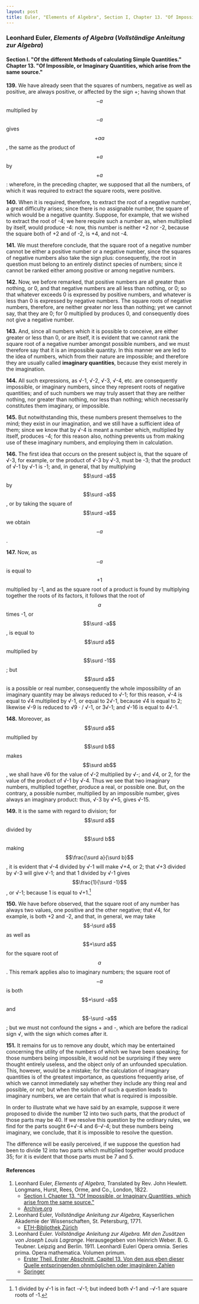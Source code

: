 ```yaml
---
layout: post
title: Euler, "Elements of Algebra", Section I, Chapter 13. "Of Impossible, or Imaginary Quantities, which arise from the same source."
---
```


### Leonhard Euler, *Elements of Algebra* (*Vollständige Anleitung zur Algebra*)

#### Section I. "Of the different Methods of calculating Simple Quantities." Chapter 13. "Of Impossible, or Imaginary Quantities, which arise from the same source."

**139.** We have already seen that the squares of numbers,
negative as well as positive, are always positive, or affected
by the sign +; having shown that $$-a$$ multiplied by $$-a$$
gives $$+aa$$, the same as the product of $$+a$$ by $$+a$$:
wherefore, in the preceding chapter, we supposed that all the
numbers, of which it was required to extract the square
roots, were positive.

**140.** When it is required, therefore, to extract the root of
a negative number, a great difficulty arises; since there is
no assignable number, the square of which would be a negative quantity.
Suppose, for example, that we wished to
extract the root of -4; we here require such a number as,
when multiplied by itself, would produce -4: now, this
number is neither +2 nor -2, because the square both of
+2 and of -2, is +4, and not -4.

**141.** We must therefore conclude, that the square root of
a negative number cannot be either a positive number or a
negative number, since the squares of negative numbers also
take the sign plus: consequently, the root in question must
belong to an entirely distinct species of numbers; since it
cannot be ranked either among positive or among negative
numbers.

**142.** Now, we before remarked, that positive numbers
are all greater than nothing, or 0, and that negative numbers
are all less than nothing, or 0; so that whatever exceeds 0
is expressed by positive numbers, and whatever is less than 0
is expressed by negative numbers. The square roots of
negative numbers, therefore, are neither greater nor less
than nothing; yet we cannot say, that they are 0; for 0
multiplied by produces 0, and consequently does not give
a negative number.

**143.** And, since all numbers which it is possible to conceive,
are either greater or less than 0, or are itself, it is
evident that we cannot rank the square root of a negative
number amongst possible numbers, and we must therefore
say that it is an impossible quantity. In this manner we are
led to the idea of numbers, which from their nature are impossible;
and therefore they are usually called **imaginary
quantities**, because they exist merely in the imagination.

**144.** All such expressions, as √-1, √-2, √-3, √-4,
etc. are consequently impossible, or imaginary numbers,
since they represent roots of negative quantities; and of
such numbers we may truly assert that they are neither
nothing, nor greater than nothing, nor less than nothing;
which necessarily constitutes them imaginary, or impossible.

**145.** But notwithstanding this, these numbers present
themselves to the mind; they exist in our imagination, and
we still have a sufficient idea of them; since we know that
by √-4 is meant a number which, multiplied by itself,
produces -4; for this reason also, nothing prevents us
from making use of these imaginary numbers, and employing them in calculation.

**146.** The first idea that occurs on the present subject is,
that the square of √-3, for example, or the product of
√-3 by √-3, must be -3; that the product of
√-1 by √-1 is -1;
and, in general, that by multiplying
$$\surd -a$$ by $$\surd -a$$, or by taking the square of $$\surd -a$$ we obtain $$-a$$.

**147.** Now, as $$-a$$ is equal to $$+1$$ multiplied by -1, and
as the square root of a product is found by multiplying together the roots of its factors,
it follows that the root of $$a$$
times -1, or $$\surd -a$$, is equal to $$\surd a$$ multiplied by $$\surd -1$$;
but $$\surd a$$ is a possible or real number, consequently the whole
impossibility of an imaginary quantity may be always reduced to √-1; for this reason,
√-4 is equal to √4 multiplied by √-1, or equal to 2√-1, because √4 is equal to
2; likewise √-9 is reduced to √9 · \/ √-1, or 3√-1;
and √-16 is equal to 4√-1.

**148.** Moreover, as $$\surd a$$ multiplied by $$\surd b$$ makes $$\surd ab$$, we
shall have √6 for the value of √-2 multiplied by √-;
and √4, or 2, for the value of the product of √-1 by
√-4. Thus we see that two imaginary numbers, multiplied together, produce a real, or possible one.
But, on the contrary, a possible number, multiplied by an
impossible number, gives always an imaginary product:
thus, √-3 by √+5, gives √-15.

**149.** It is the same with regard to division; for $$\surd a$$
divided by $$\surd b$$ making $$\frac{\surd a}{\surd b}$$, it is evident that
√-4 divided by √-1 will make √+4, or 2; that √+3 divided
by √-3 will give √-1; and that 1 divided by √-1
gives $$\frac{1}{\surd -1}$$, or √-1; because 1 is equal to √+1.[^1]

[^1]: 1 divided by √-1 is in fact -√-1; but indeed both √-1 and -√-1 are square roots of -1.

**150.** We have before observed, that the square root of
any number has always two values, one positive and the
other negative; that √4, for example, is both +2 and -2,
and that, in general, we may take $$-\surd a$$ as well as $$+\surd a$$
for the square root of $$a$$. This remark applies also to imaginary numbers;
the square root of $$-a$$ is both $$+\surd -a$$
and $$-\surd -a$$; but we must not confound the signs + and
-, which are before the radical sign √, with the sign which
comes after it.

**151.** It remains for us to remove any doubt, which may
be entertained concerning the utility of the numbers of
which we have been speaking; for those numbers being impossible, it would not
be surprising if they were thought
entirely useless, and the object only of an unfounded speculation.
This, however, would be a mistake; for the calculation of imaginary
quantities is of the greatest importance,
as questions frequently arise, of which we cannot immediately say whether
they include any thing real and possible,
or not; but when the solution of such a question leads to
imaginary numbers, we are certain that what is required is
impossible.

In order to illustrate what we have said by an example,
suppose it were proposed to divide the number 12 into two
such parts, that the product of those parts may be 40. If
we resolve this question by the ordinary rules, we find for
the parts sought 6+√-4 and 6-√-4;
but these numbers being imaginary, we conclude, that it is impossible to
resolve the question.

The difference will be easily perceived, if we suppose the
question had been to divide 12 into two parts which multiplied together
would produce 35; for it is evident that
those parts must be 7 and 5.


#### References

1. Leonhard Euler, *Elements of Algebra*, Translated by Rev. John Hewlett. Longmans, Hurst, Rees, Orme, and Co., London, 1822.
    - [Section I. Chapter 13. "Of Impossible, or Imaginary Quantities, which arise from the same source."](/assets/euler/en/I-13.pdf)
    - [Archive.org](https://archive.org/details/elementsofalgebr00euleuoft/)
3. Leonhard Euler, *Vollständige Anleitung zur Algebra*, Kayserlichen Akademie der Wissenschaften, St. Petersburg, 1771.
    - [ETH-Bibliothek Zürich](https://doi.org/10.3931/e-rara-9093)
2. Leonhard Euler. *Vollständige Anleitung zur Algebra. Mit den Zusätzen von Joseph Louis Lagrange.* Herausgegeben von Heinrich Weber. B. G. Teubner. Leipzig and Berlin. 1911. Leonhardi Euleri Opera omnia. Series prima. Opera mathematica. Volumen primum.
    - [Erster Theil. Erster Abschnitt. Capitel 13. Von den aus eben dieser Quelle entspringenden ohnmöglichen oder imaginären Zahlen](/assets/euler/de/I-I-13.pdf)
    - [Springer](https://link.springer.com/book/9783764314002)